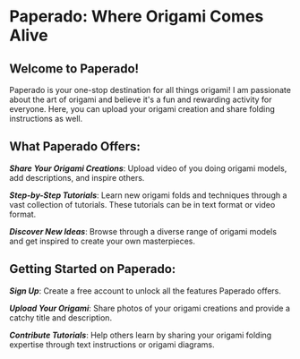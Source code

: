 # Paperado: Where Origami Comes Alive

## Welcome to Paperado!

Paperado is your one-stop destination for all things origami! I am passionate about the art of origami and believe it's a fun and rewarding activity for everyone. Here, you can upload your origami creation and share folding instructions as well.

## What Paperado Offers:

***Share Your Origami Creations***: Upload video of you doing origami models, add descriptions, and inspire others.

***Step-by-Step Tutorials***: Learn new origami folds and techniques through a vast collection of tutorials. These tutorials can be in text format or video format.

***Discover New Ideas***: Browse through a diverse range of origami models and get inspired to create your own masterpieces.


## Getting Started on Paperado:

***Sign Up***: Create a free account to unlock all the features Paperado offers.

***Upload Your Origami***: Share photos of your origami creations and provide a catchy title and description.

***Contribute Tutorials***: Help others learn by sharing your origami folding expertise through text instructions or origami diagrams.